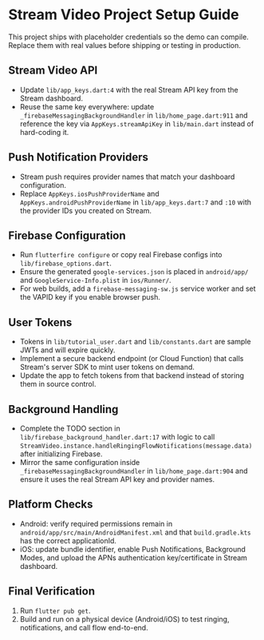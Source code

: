 # Stream Video Project Setup Guide

This project ships with placeholder credentials so the demo can compile. Replace them with real values before shipping or testing in production.

## Stream Video API
- Update `lib/app_keys.dart:4` with the real Stream API key from the Stream dashboard.
- Reuse the same key everywhere: update `_firebaseMessagingBackgroundHandler` in `lib/home_page.dart:911` and reference the key via `AppKeys.streamApiKey` in `lib/main.dart` instead of hard-coding it.

## Push Notification Providers
- Stream push requires provider names that match your dashboard configuration.
- Replace `AppKeys.iosPushProviderName` and `AppKeys.androidPushProviderName` in `lib/app_keys.dart:7` and `:10` with the provider IDs you created on Stream.

## Firebase Configuration
- Run `flutterfire configure` or copy real Firebase configs into `lib/firebase_options.dart`.
- Ensure the generated `google-services.json` is placed in `android/app/` and `GoogleService-Info.plist` in `ios/Runner/`.
- For web builds, add a `firebase-messaging-sw.js` service worker and set the VAPID key if you enable browser push.

## User Tokens
- Tokens in `lib/tutorial_user.dart` and `lib/constants.dart` are sample JWTs and will expire quickly.
- Implement a secure backend endpoint (or Cloud Function) that calls Stream's server SDK to mint user tokens on demand.
- Update the app to fetch tokens from that backend instead of storing them in source control.

## Background Handling
- Complete the TODO section in `lib/firebase_background_handler.dart:17` with logic to call `StreamVideo.instance.handleRingingFlowNotifications(message.data)` after initializing Firebase.
- Mirror the same configuration inside `_firebaseMessagingBackgroundHandler` in `lib/home_page.dart:904` and ensure it uses the real Stream API key and provider names.

## Platform Checks
- Android: verify required permissions remain in `android/app/src/main/AndroidManifest.xml` and that `build.gradle.kts` has the correct applicationId.
- iOS: update bundle identifier, enable Push Notifications, Background Modes, and upload the APNs authentication key/certificate in Stream dashboard.

## Final Verification
1. Run `flutter pub get`.
2. Build and run on a physical device (Android/iOS) to test ringing, notifications, and call flow end-to-end.

